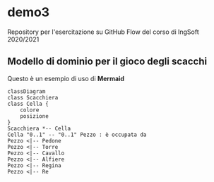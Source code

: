 # demo3
Repository per l'esercitazione su GitHub Flow del corso di IngSoft 2020/2021 

## Modello di dominio per il gioco degli scacchi

Questo è un esempio di uso di **Mermaid**

```mermaid
classDiagram
class Scacchiera
class Cella {
    colore
    posizione
}
Scacchiera *-- Cella
Cella "0..1" -- "0..1" Pezzo : è occupata da
Pezzo <|-- Pedone
Pezzo <|-- Torre
Pezzo <|-- Cavallo
Pezzo <|-- Alfiere
Pezzo <|-- Regina
Pezzo <|-- Re
```
